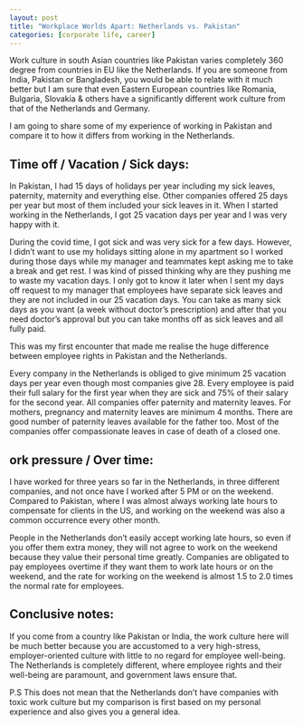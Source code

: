 ```yaml
---
layout: post
title: "Workplace Worlds Apart: Netherlands vs. Pakistan"
categories: [corporate life, career]
---
```


Work culture in south Asian countries like Pakistan varies completely 360 degree from countries in EU like the Netherlands. If you are someone from India, Pakistan or Bangladesh, you would be able to relate with it much better but I am sure that even Eastern European countries like Romania, Bulgaria, Slovakia & others have a significantly different work culture from that of the Netherlands and Germany.

I am going to share some of my experience of working in Pakistan and compare it to how it differs from working in the Netherlands.

## Time off / Vacation / Sick days:
In Pakistan, I had 15 days of holidays per year including my sick leaves, paternity, maternity and everything else. Other companies offered 25 days per year but most of them included your sick leaves in it. When I started working in the Netherlands, I got 25 vacation days per year and I was very happy with it. 

During the covid time, I got sick and was very sick for a few days. However, I didn’t want to use my holidays sitting alone in my apartment so I worked during those days while my manager and teammates kept asking me to take a break and get rest. I was kind of pissed thinking why are they pushing me to waste my vacation days. I only got to know it later when I sent my days off request to my manager that employees have separate sick leaves and they are not included in our 25 vacation days. You can take as many sick days as you want (a week without doctor’s prescription) and after that you need doctor’s approval but you can take months off as sick leaves and all fully paid. 

This was my first encounter that made me realise the huge difference between employee rights in Pakistan and the Netherlands.

Every company in the Netherlands is obliged to give minimum 25 vacation days per year even though most companies give 28. Every employee is paid their full salary for the first year when they are sick and 75% of their salary for the second year. All companies offer paternity and maternity leaves. For mothers, pregnancy and maternity leaves are minimum 4 months. There are good number of paternity leaves available for the father too. Most of the companies offer compassionate leaves in case of death of a closed one.

## ork pressure / Over time:
I have worked for three years so far in the Netherlands, in three different companies, and not once have I worked after 5 PM or on the weekend. Compared to Pakistan, where I was almost always working late hours to compensate for clients in the US, and working on the weekend was also a common occurrence every other month.

People in the Netherlands don’t easily accept working late hours, so even if you offer them extra money, they will not agree to work on the weekend because they value their personal time greatly. Companies are obligated to pay employees overtime if they want them to work late hours or on the weekend, and the rate for working on the weekend is almost 1.5 to 2.0 times the normal rate for employees.


## Conclusive notes:
If you come from a country like Pakistan or India, the work culture here will be much better because you are accustomed to a very high-stress, employer-oriented culture with little to no regard for employee well-being. The Netherlands is completely different, where employee rights and their well-being are paramount, and government laws ensure that.

P.S This does not mean that the Netherlands don’t have companies with toxic work culture but my comparison is first based on my personal experience and also gives you a general idea. 